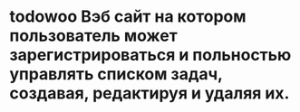 # todowoo Вэб сайт на котором пользователь может зарегистрироваться и польностью управлять списком задач, создавая, редактируя и удаляя их.
